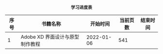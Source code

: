 <center><b>学习进度表</b></center>

| 序号 | 书籍名称                        | 开始时间   | 当前页数 | 结束时间 |
| ---- | ------------------------------- | ---------- | -------- | -------- |
| 1    | Adobe XD 界面设计与原型制作教程 | 2022-01-06 | 541      |          |

